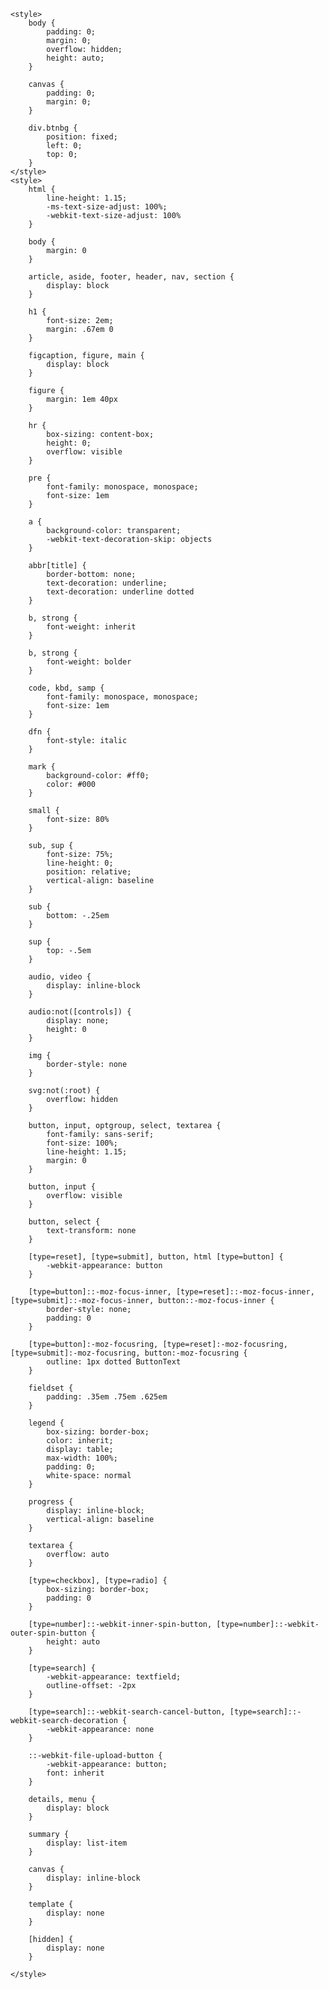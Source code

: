 <!DOCTYPE html>
<!-- saved from url=(0065)https://52o.ink/%E5%BE%80%E4%BA%8B%E7%95%99%E5%BF%B5/t/index.html -->
<html><head><meta http-equiv="Content-Type" content="text/html; charset=UTF-8">
    

    <style>
        body {
            padding: 0;
            margin: 0;
            overflow: hidden;
            height: auto;
        }

        canvas {
            padding: 0;
            margin: 0;
        }

        div.btnbg {
            position: fixed;
            left: 0;
            top: 0;
        }
    </style>
    <style>
        html {
            line-height: 1.15;
            -ms-text-size-adjust: 100%;
            -webkit-text-size-adjust: 100%
        }

        body {
            margin: 0
        }

        article, aside, footer, header, nav, section {
            display: block
        }

        h1 {
            font-size: 2em;
            margin: .67em 0
        }

        figcaption, figure, main {
            display: block
        }

        figure {
            margin: 1em 40px
        }

        hr {
            box-sizing: content-box;
            height: 0;
            overflow: visible
        }

        pre {
            font-family: monospace, monospace;
            font-size: 1em
        }

        a {
            background-color: transparent;
            -webkit-text-decoration-skip: objects
        }

        abbr[title] {
            border-bottom: none;
            text-decoration: underline;
            text-decoration: underline dotted
        }

        b, strong {
            font-weight: inherit
        }

        b, strong {
            font-weight: bolder
        }

        code, kbd, samp {
            font-family: monospace, monospace;
            font-size: 1em
        }

        dfn {
            font-style: italic
        }

        mark {
            background-color: #ff0;
            color: #000
        }

        small {
            font-size: 80%
        }

        sub, sup {
            font-size: 75%;
            line-height: 0;
            position: relative;
            vertical-align: baseline
        }

        sub {
            bottom: -.25em
        }

        sup {
            top: -.5em
        }

        audio, video {
            display: inline-block
        }

        audio:not([controls]) {
            display: none;
            height: 0
        }

        img {
            border-style: none
        }

        svg:not(:root) {
            overflow: hidden
        }

        button, input, optgroup, select, textarea {
            font-family: sans-serif;
            font-size: 100%;
            line-height: 1.15;
            margin: 0
        }

        button, input {
            overflow: visible
        }

        button, select {
            text-transform: none
        }

        [type=reset], [type=submit], button, html [type=button] {
            -webkit-appearance: button
        }

        [type=button]::-moz-focus-inner, [type=reset]::-moz-focus-inner, [type=submit]::-moz-focus-inner, button::-moz-focus-inner {
            border-style: none;
            padding: 0
        }

        [type=button]:-moz-focusring, [type=reset]:-moz-focusring, [type=submit]:-moz-focusring, button:-moz-focusring {
            outline: 1px dotted ButtonText
        }

        fieldset {
            padding: .35em .75em .625em
        }

        legend {
            box-sizing: border-box;
            color: inherit;
            display: table;
            max-width: 100%;
            padding: 0;
            white-space: normal
        }

        progress {
            display: inline-block;
            vertical-align: baseline
        }

        textarea {
            overflow: auto
        }

        [type=checkbox], [type=radio] {
            box-sizing: border-box;
            padding: 0
        }

        [type=number]::-webkit-inner-spin-button, [type=number]::-webkit-outer-spin-button {
            height: auto
        }

        [type=search] {
            -webkit-appearance: textfield;
            outline-offset: -2px
        }

        [type=search]::-webkit-search-cancel-button, [type=search]::-webkit-search-decoration {
            -webkit-appearance: none
        }

        ::-webkit-file-upload-button {
            -webkit-appearance: button;
            font: inherit
        }

        details, menu {
            display: block
        }

        summary {
            display: list-item
        }

        canvas {
            display: inline-block
        }

        template {
            display: none
        }

        [hidden] {
            display: none
        }

    </style>
</head>


<body marginwidth="0" marginheight="0">
<canvas id="sakura" width="1680" height="1074"></canvas>
<div class="btnbg">
</div>

<script id="sakura_point_vsh" type="x-shader/x_vertex">
uniform mat4 uProjection;
uniform mat4 uModelview;
uniform vec3 uResolution;
uniform vec3 uOffset;
uniform vec3 uDOF;  //x:focus distance, y:focus radius, z:max radius
uniform vec3 uFade; //x:start distance, y:half distance, z:near fade start

attribute vec3 aPosition;
attribute vec3 aEuler;
attribute vec2 aMisc; //x:size, y:fade

varying vec3 pposition;
varying float psize;
varying float palpha;
varying float pdist;

//varying mat3 rotMat;
varying vec3 normX;
varying vec3 normY;
varying vec3 normZ;
varying vec3 normal;

varying float diffuse;
varying float specular;
varying float rstop;
varying float distancefade;

void main(void) {
    // Projection is based on vertical angle
    vec4 pos = uModelview * vec4(aPosition + uOffset, 1.0);
    gl_Position = uProjection * pos;
    gl_PointSize = aMisc.x * uProjection[1][1] / -pos.z * uResolution.y * 0.5;

    pposition = pos.xyz;
    psize = aMisc.x;
    pdist = length(pos.xyz);
    palpha = smoothstep(0.0, 1.0, (pdist - 0.1) / uFade.z);

    vec3 elrsn = sin(aEuler);
    vec3 elrcs = cos(aEuler);
    mat3 rotx = mat3(
        1.0, 0.0, 0.0,
        0.0, elrcs.x, elrsn.x,
        0.0, -elrsn.x, elrcs.x
    );
    mat3 roty = mat3(
        elrcs.y, 0.0, -elrsn.y,
        0.0, 1.0, 0.0,
        elrsn.y, 0.0, elrcs.y
    );
    mat3 rotz = mat3(
        elrcs.z, elrsn.z, 0.0,
        -elrsn.z, elrcs.z, 0.0,
        0.0, 0.0, 1.0
    );
    mat3 rotmat = rotx * roty * rotz;
    normal = rotmat[2];

    mat3 trrotm = mat3(
        rotmat[0][0], rotmat[1][0], rotmat[2][0],
        rotmat[0][1], rotmat[1][1], rotmat[2][1],
        rotmat[0][2], rotmat[1][2], rotmat[2][2]
    );
    normX = trrotm[0];
    normY = trrotm[1];
    normZ = trrotm[2];

    const vec3 lit = vec3(0.6917144638660746, 0.6917144638660746, -0.20751433915982237);

    float tmpdfs = dot(lit, normal);
    if(tmpdfs < 0.0) {
        normal = -normal;
        tmpdfs = dot(lit, normal);
    }
    diffuse = 0.4 + tmpdfs;

    vec3 eyev = normalize(-pos.xyz);
    if(dot(eyev, normal) > 0.0) {
        vec3 hv = normalize(eyev + lit);
        specular = pow(max(dot(hv, normal), 0.0), 20.0);
    }
    else {
        specular = 0.0;
    }

    rstop = clamp((abs(pdist - uDOF.x) - uDOF.y) / uDOF.z, 0.0, 1.0);
    rstop = pow(rstop, 0.5);
    //-0.69315 = ln(0.5)
    distancefade = min(1.0, exp((uFade.x - pdist) * 0.69315 / uFade.y));
}


</script>
<script id="sakura_point_fsh" type="x-shader/x_fragment">
#ifdef GL_ES
//precision mediump float;
precision highp float;
#endif

uniform vec3 uDOF;  //x:focus distance, y:focus radius, z:max radius
uniform vec3 uFade; //x:start distance, y:half distance, z:near fade start

const vec3 fadeCol = vec3(0.08, 0.03, 0.06);

varying vec3 pposition;
varying float psize;
varying float palpha;
varying float pdist;

//varying mat3 rotMat;
varying vec3 normX;
varying vec3 normY;
varying vec3 normZ;
varying vec3 normal;

varying float diffuse;
varying float specular;
varying float rstop;
varying float distancefade;

float ellipse(vec2 p, vec2 o, vec2 r) {
    vec2 lp = (p - o) / r;
    return length(lp) - 1.0;
}

void main(void) {
    vec3 p = vec3(gl_PointCoord - vec2(0.5, 0.5), 0.0) * 2.0;
    vec3 d = vec3(0.0, 0.0, -1.0);
    float nd = normZ.z; //dot(-normZ, d);
    if(abs(nd) < 0.0001) discard;

    float np = dot(normZ, p);
    vec3 tp = p + d * np / nd;
    vec2 coord = vec2(dot(normX, tp), dot(normY, tp));

    //angle = 15 degree
    const float flwrsn = 0.258819045102521;
    const float flwrcs = 0.965925826289068;
    mat2 flwrm = mat2(flwrcs, -flwrsn, flwrsn, flwrcs);
    vec2 flwrp = vec2(abs(coord.x), coord.y) * flwrm;

    float r;
    if(flwrp.x < 0.0) {
        r = ellipse(flwrp, vec2(0.065, 0.024) * 0.5, vec2(0.36, 0.96) * 0.5);
    }
    else {
        r = ellipse(flwrp, vec2(0.065, 0.024) * 0.5, vec2(0.58, 0.96) * 0.5);
    }

    if(r > rstop) discard;

    vec3 col = mix(vec3(1.0, 0.8, 0.75), vec3(1.0, 0.9, 0.87), r);
    float grady = mix(0.0, 1.0, pow(coord.y * 0.5 + 0.5, 0.35));
    col *= vec3(1.0, grady, grady);
    col *= mix(0.8, 1.0, pow(abs(coord.x), 0.3));
    col = col * diffuse + specular;

    col = mix(fadeCol, col, distancefade);

    float alpha = (rstop > 0.001)? (0.5 - r / (rstop * 2.0)) : 1.0;
    alpha = smoothstep(0.0, 1.0, alpha) * palpha;

    gl_FragColor = vec4(col * 0.5, alpha);
}


</script>
<script id="fx_common_vsh" type="x-shader/x_vertex">
uniform vec3 uResolution;
attribute vec2 aPosition;

varying vec2 texCoord;
varying vec2 screenCoord;

void main(void) {
    gl_Position = vec4(aPosition, 0.0, 1.0);
    texCoord = aPosition.xy * 0.5 + vec2(0.5, 0.5);
    screenCoord = aPosition.xy * vec2(uResolution.z, 1.0);
}


</script>
<script id="bg_fsh" type="x-shader/x_fragment">
#ifdef GL_ES
//precision mediump float;
precision highp float;
#endif

uniform vec2 uTimes;

varying vec2 texCoord;
varying vec2 screenCoord;

void main(void) {
    vec3 col;
    float c;
    vec2 tmpv = texCoord * vec2(0.8, 1.0) - vec2(0.95, 1.0);
    c = exp(-pow(length(tmpv) * 1.8, 2.0));
    col = mix(vec3(0.02, 0.0, 0.03), vec3(0.96, 0.98, 1.0) * 1.5, c);
    gl_FragColor = vec4(col * 0.5, 1.0);
}


</script>
<script id="fx_brightbuf_fsh" type="x-shader/x_fragment">
#ifdef GL_ES
//precision mediump float;
precision highp float;
#endif
uniform sampler2D uSrc;
uniform vec2 uDelta;

varying vec2 texCoord;
varying vec2 screenCoord;

void main(void) {
    vec4 col = texture2D(uSrc, texCoord);
    gl_FragColor = vec4(col.rgb * 2.0 - vec3(0.5), 1.0);
}


</script>
<script id="fx_dirblur_r4_fsh" type="x-shader/x_fragment">
#ifdef GL_ES
//precision mediump float;
precision highp float;
#endif
uniform sampler2D uSrc;
uniform vec2 uDelta;
uniform vec4 uBlurDir; //dir(x, y), stride(z, w)

varying vec2 texCoord;
varying vec2 screenCoord;

void main(void) {
    vec4 col = texture2D(uSrc, texCoord);
    col = col + texture2D(uSrc, texCoord + uBlurDir.xy * uDelta);
    col = col + texture2D(uSrc, texCoord - uBlurDir.xy * uDelta);
    col = col + texture2D(uSrc, texCoord + (uBlurDir.xy + uBlurDir.zw) * uDelta);
    col = col + texture2D(uSrc, texCoord - (uBlurDir.xy + uBlurDir.zw) * uDelta);
    gl_FragColor = col / 5.0;
}


</script>
<script id="fx_common_fsh" type="x-shader/x_fragment">
#ifdef GL_ES
//precision mediump float;
precision highp float;
#endif
uniform sampler2D uSrc;
uniform vec2 uDelta;

varying vec2 texCoord;
varying vec2 screenCoord;

void main(void) {
    gl_FragColor = texture2D(uSrc, texCoord);
}


</script>
<script id="pp_final_vsh" type="x-shader/x_vertex">
uniform vec3 uResolution;
attribute vec2 aPosition;
varying vec2 texCoord;
varying vec2 screenCoord;
void main(void) {
    gl_Position = vec4(aPosition, 0.0, 1.0);
    texCoord = aPosition.xy * 0.5 + vec2(0.5, 0.5);
    screenCoord = aPosition.xy * vec2(uResolution.z, 1.0);
}


</script>
<script id="pp_final_fsh" type="x-shader/x_fragment">
#ifdef GL_ES
//precision mediump float;
precision highp float;
#endif
uniform sampler2D uSrc;
uniform sampler2D uBloom;
uniform vec2 uDelta;
varying vec2 texCoord;
varying vec2 screenCoord;
void main(void) {
    vec4 srccol = texture2D(uSrc, texCoord) * 2.0;
    vec4 bloomcol = texture2D(uBloom, texCoord);
    vec4 col;
    col = srccol + bloomcol * (vec4(1.0) + srccol);
    col *= smoothstep(1.0, 0.0, pow(length((texCoord - vec2(0.5)) * 2.0), 1.2) * 0.5);
    col = pow(col, vec4(0.45454545454545)); //(1.0 / 2.2)

    gl_FragColor = vec4(col.rgb, 1.0);
    gl_FragColor.a = 1.0;
}


</script>


<script>
    var Vector3 = {};
    var Matrix44 = {};
    Vector3.create = function (x, y, z) {
        return {'x': x, 'y': y, 'z': z};
    };
    Vector3.dot = function (v0, v1) {
        return v0.x * v1.x + v0.y * v1.y + v0.z * v1.z;
    };
    Vector3.cross = function (v, v0, v1) {
        v.x = v0.y * v1.z - v0.z * v1.y;
        v.y = v0.z * v1.x - v0.x * v1.z;
        v.z = v0.x * v1.y - v0.y * v1.x;
    };
    Vector3.normalize = function (v) {
        var l = v.x * v.x + v.y * v.y + v.z * v.z;
        if (l > 0.00001) {
            l = 1.0 / Math.sqrt(l);
            v.x *= l;
            v.y *= l;
            v.z *= l;
        }
    };
    Vector3.arrayForm = function (v) {
        if (v.array) {
            v.array[0] = v.x;
            v.array[1] = v.y;
            v.array[2] = v.z;
        }
        else {
            v.array = new Float32Array([v.x, v.y, v.z]);
        }
        return v.array;
    };
    Matrix44.createIdentity = function () {
        return new Float32Array([1.0, 0.0, 0.0, 0.0, 0.0, 1.0, 0.0, 0.0, 0.0, 0.0, 1.0, 0.0, 0.0, 0.0, 0.0, 1.0]);
    };
    Matrix44.loadProjection = function (m, aspect, vdeg, near, far) {
        var h = near * Math.tan(vdeg * Math.PI / 180.0 * 0.5) * 2.0;
        var w = h * aspect;

        m[0] = 2.0 * near / w;
        m[1] = 0.0;
        m[2] = 0.0;
        m[3] = 0.0;

        m[4] = 0.0;
        m[5] = 2.0 * near / h;
        m[6] = 0.0;
        m[7] = 0.0;

        m[8] = 0.0;
        m[9] = 0.0;
        m[10] = -(far + near) / (far - near);
        m[11] = -1.0;

        m[12] = 0.0;
        m[13] = 0.0;
        m[14] = -2.0 * far * near / (far - near);
        m[15] = 0.0;
    };
    Matrix44.loadLookAt = function (m, vpos, vlook, vup) {
        var frontv = Vector3.create(vpos.x - vlook.x, vpos.y - vlook.y, vpos.z - vlook.z);
        Vector3.normalize(frontv);
        var sidev = Vector3.create(1.0, 0.0, 0.0);
        Vector3.cross(sidev, vup, frontv);
        Vector3.normalize(sidev);
        var topv = Vector3.create(1.0, 0.0, 0.0);
        Vector3.cross(topv, frontv, sidev);
        Vector3.normalize(topv);

        m[0] = sidev.x;
        m[1] = topv.x;
        m[2] = frontv.x;
        m[3] = 0.0;

        m[4] = sidev.y;
        m[5] = topv.y;
        m[6] = frontv.y;
        m[7] = 0.0;

        m[8] = sidev.z;
        m[9] = topv.z;
        m[10] = frontv.z;
        m[11] = 0.0;

        m[12] = -(vpos.x * m[0] + vpos.y * m[4] + vpos.z * m[8]);
        m[13] = -(vpos.x * m[1] + vpos.y * m[5] + vpos.z * m[9]);
        m[14] = -(vpos.x * m[2] + vpos.y * m[6] + vpos.z * m[10]);
        m[15] = 1.0;
    };

    var timeInfo = {
        'start': 0, 'prev': 0,
        'delta': 0, 'elapsed': 0
    };

    var gl;
    var renderSpec = {
        'width': 0,
        'height': 0,
        'aspect': 1,
        'array': new Float32Array(3),
        'halfWidth': 0,
        'halfHeight': 0,
        'halfArray': new Float32Array(3)
    };
    renderSpec.setSize = function (w, h) {
        renderSpec.width = w;
        renderSpec.height = h;
        renderSpec.aspect = renderSpec.width / renderSpec.height;
        renderSpec.array[0] = renderSpec.width;
        renderSpec.array[1] = renderSpec.height;
        renderSpec.array[2] = renderSpec.aspect;

        renderSpec.halfWidth = Math.floor(w / 2);
        renderSpec.halfHeight = Math.floor(h / 2);
        renderSpec.halfArray[0] = renderSpec.halfWidth;
        renderSpec.halfArray[1] = renderSpec.halfHeight;
        renderSpec.halfArray[2] = renderSpec.halfWidth / renderSpec.halfHeight;
    };

    function deleteRenderTarget(rt) {
        gl.deleteFramebuffer(rt.frameBuffer);
        gl.deleteRenderbuffer(rt.renderBuffer);
        gl.deleteTexture(rt.texture);
    }

    function createRenderTarget(w, h) {
        var ret = {
            'width': w,
            'height': h,
            'sizeArray': new Float32Array([w, h, w / h]),
            'dtxArray': new Float32Array([1.0 / w, 1.0 / h])
        };
        ret.frameBuffer = gl.createFramebuffer();
        ret.renderBuffer = gl.createRenderbuffer();
        ret.texture = gl.createTexture();

        gl.bindTexture(gl.TEXTURE_2D, ret.texture);
        gl.texImage2D(gl.TEXTURE_2D, 0, gl.RGBA, w, h, 0, gl.RGBA, gl.UNSIGNED_BYTE, null);
        gl.texParameteri(gl.TEXTURE_2D, gl.TEXTURE_WRAP_S, gl.CLAMP_TO_EDGE);
        gl.texParameteri(gl.TEXTURE_2D, gl.TEXTURE_WRAP_T, gl.CLAMP_TO_EDGE);
        gl.texParameteri(gl.TEXTURE_2D, gl.TEXTURE_MAG_FILTER, gl.LINEAR);
        gl.texParameteri(gl.TEXTURE_2D, gl.TEXTURE_MIN_FILTER, gl.LINEAR);

        gl.bindFramebuffer(gl.FRAMEBUFFER, ret.frameBuffer);
        gl.framebufferTexture2D(gl.FRAMEBUFFER, gl.COLOR_ATTACHMENT0, gl.TEXTURE_2D, ret.texture, 0);

        gl.bindRenderbuffer(gl.RENDERBUFFER, ret.renderBuffer);
        gl.renderbufferStorage(gl.RENDERBUFFER, gl.DEPTH_COMPONENT16, w, h);
        gl.framebufferRenderbuffer(gl.FRAMEBUFFER, gl.DEPTH_ATTACHMENT, gl.RENDERBUFFER, ret.renderBuffer);

        gl.bindTexture(gl.TEXTURE_2D, null);
        gl.bindRenderbuffer(gl.RENDERBUFFER, null);
        gl.bindFramebuffer(gl.FRAMEBUFFER, null);

        return ret;
    }

    function compileShader(shtype, shsrc) {
        var retsh = gl.createShader(shtype);

        gl.shaderSource(retsh, shsrc);
        gl.compileShader(retsh);

        if (!gl.getShaderParameter(retsh, gl.COMPILE_STATUS)) {
            var errlog = gl.getShaderInfoLog(retsh);
            gl.deleteShader(retsh);
            console.error(errlog);
            return null;
        }
        return retsh;
    }

    function createShader(vtxsrc, frgsrc, uniformlist, attrlist) {
        var vsh = compileShader(gl.VERTEX_SHADER, vtxsrc);
        var fsh = compileShader(gl.FRAGMENT_SHADER, frgsrc);

        if (vsh == null || fsh == null) {
            return null;
        }

        var prog = gl.createProgram();
        gl.attachShader(prog, vsh);
        gl.attachShader(prog, fsh);

        gl.deleteShader(vsh);
        gl.deleteShader(fsh);

        gl.linkProgram(prog);
        if (!gl.getProgramParameter(prog, gl.LINK_STATUS)) {
            var errlog = gl.getProgramInfoLog(prog);
            console.error(errlog);
            return null;
        }

        if (uniformlist) {
            prog.uniforms = {};
            for (var i = 0; i < uniformlist.length; i++) {
                prog.uniforms[uniformlist[i]] = gl.getUniformLocation(prog, uniformlist[i]);
            }
        }

        if (attrlist) {
            prog.attributes = {};
            for (var i = 0; i < attrlist.length; i++) {
                var attr = attrlist[i];
                prog.attributes[attr] = gl.getAttribLocation(prog, attr);
            }
        }

        return prog;
    }

    function useShader(prog) {
        gl.useProgram(prog);
        for (var attr in prog.attributes) {
            gl.enableVertexAttribArray(prog.attributes[attr]);
            ;
        }
    }

    function unuseShader(prog) {
        for (var attr in prog.attributes) {
            gl.disableVertexAttribArray(prog.attributes[attr]);
            ;
        }
        gl.useProgram(null);
    }

    var projection = {
        'angle': 60,
        'nearfar': new Float32Array([0.1, 100.0]),
        'matrix': Matrix44.createIdentity()
    };
    var camera = {
        'position': Vector3.create(0, 0, 100),
        'lookat': Vector3.create(0, 0, 0),
        'up': Vector3.create(0, 1, 0),
        'dof': Vector3.create(10.0, 4.0, 8.0),
        'matrix': Matrix44.createIdentity()
    };

    var pointFlower = {};
    var meshFlower = {};
    var sceneStandBy = false;

    var BlossomParticle = function () {
        this.velocity = new Array(3);
        this.rotation = new Array(3);
        this.position = new Array(3);
        this.euler = new Array(3);
        this.size = 1.0;
        this.alpha = 1.0;
        this.zkey = 0.0;
    };

    BlossomParticle.prototype.setVelocity = function (vx, vy, vz) {
        this.velocity[0] = vx;
        this.velocity[1] = vy;
        this.velocity[2] = vz;
    };

    BlossomParticle.prototype.setRotation = function (rx, ry, rz) {
        this.rotation[0] = rx;
        this.rotation[1] = ry;
        this.rotation[2] = rz;
    };

    BlossomParticle.prototype.setPosition = function (nx, ny, nz) {
        this.position[0] = nx;
        this.position[1] = ny;
        this.position[2] = nz;
    };

    BlossomParticle.prototype.setEulerAngles = function (rx, ry, rz) {
        this.euler[0] = rx;
        this.euler[1] = ry;
        this.euler[2] = rz;
    };

    BlossomParticle.prototype.setSize = function (s) {
        this.size = s;
    };

    BlossomParticle.prototype.update = function (dt, et) {
        this.position[0] += this.velocity[0] * dt;
        this.position[1] += this.velocity[1] * dt;
        this.position[2] += this.velocity[2] * dt;

        this.euler[0] += this.rotation[0] * dt;
        this.euler[1] += this.rotation[1] * dt;
        this.euler[2] += this.rotation[2] * dt;
    };

    function createPointFlowers() {
        var prm = gl.getParameter(gl.ALIASED_POINT_SIZE_RANGE);
        renderSpec.pointSize = {'min': prm[0], 'max': prm[1]};

        var vtxsrc = document.getElementById("sakura_point_vsh").textContent;
        var frgsrc = document.getElementById("sakura_point_fsh").textContent;

        pointFlower.program = createShader(
            vtxsrc, frgsrc,
            ['uProjection', 'uModelview', 'uResolution', 'uOffset', 'uDOF', 'uFade'],
            ['aPosition', 'aEuler', 'aMisc']
        );

        useShader(pointFlower.program);
        pointFlower.offset = new Float32Array([0.0, 0.0, 0.0]);
        pointFlower.fader = Vector3.create(0.0, 10.0, 0.0);

        pointFlower.numFlowers = 1600;
        pointFlower.particles = new Array(pointFlower.numFlowers);
        pointFlower.dataArray = new Float32Array(pointFlower.numFlowers * (3 + 3 + 2));
        pointFlower.positionArrayOffset = 0;
        pointFlower.eulerArrayOffset = pointFlower.numFlowers * 3;
        pointFlower.miscArrayOffset = pointFlower.numFlowers * 6;

        pointFlower.buffer = gl.createBuffer();
        gl.bindBuffer(gl.ARRAY_BUFFER, pointFlower.buffer);
        gl.bufferData(gl.ARRAY_BUFFER, pointFlower.dataArray, gl.DYNAMIC_DRAW);
        gl.bindBuffer(gl.ARRAY_BUFFER, null);

        unuseShader(pointFlower.program);

        for (var i = 0; i < pointFlower.numFlowers; i++) {
            pointFlower.particles[i] = new BlossomParticle();
        }
    }

    function initPointFlowers() {
        pointFlower.area = Vector3.create(20.0, 20.0, 20.0);
        pointFlower.area.x = pointFlower.area.y * renderSpec.aspect;

        pointFlower.fader.x = 10.0;
        pointFlower.fader.y = pointFlower.area.z;
        pointFlower.fader.z = 0.1;

        var PI2 = Math.PI * 2.0;
        var tmpv3 = Vector3.create(0, 0, 0);
        var tmpv = 0;
        var symmetryrand = function () {
            return (Math.random() * 2.0 - 1.0);
        };
        for (var i = 0; i < pointFlower.numFlowers; i++) {
            var tmpprtcl = pointFlower.particles[i];

            tmpv3.x = symmetryrand() * 0.3 + 0.8;
            tmpv3.y = symmetryrand() * 0.2 - 1.0;
            tmpv3.z = symmetryrand() * 0.3 + 0.5;
            Vector3.normalize(tmpv3);
            tmpv = 2.0 + Math.random() * 1.0;
            tmpprtcl.setVelocity(tmpv3.x * tmpv, tmpv3.y * tmpv, tmpv3.z * tmpv);

            tmpprtcl.setRotation(
                symmetryrand() * PI2 * 0.5,
                symmetryrand() * PI2 * 0.5,
                symmetryrand() * PI2 * 0.5
            );

            tmpprtcl.setPosition(
                symmetryrand() * pointFlower.area.x,
                symmetryrand() * pointFlower.area.y,
                symmetryrand() * pointFlower.area.z
            );

            tmpprtcl.setEulerAngles(
                Math.random() * Math.PI * 2.0,
                Math.random() * Math.PI * 2.0,
                Math.random() * Math.PI * 2.0
            );

            tmpprtcl.setSize(0.9 + Math.random() * 0.1);
        }
    }

    function renderPointFlowers() {
        var PI2 = Math.PI * 2.0;
        var limit = [pointFlower.area.x, pointFlower.area.y, pointFlower.area.z];
        var repeatPos = function (prt, cmp, limit) {
            if (Math.abs(prt.position[cmp]) - prt.size * 0.5 > limit) {
                if (prt.position[cmp] > 0) {
                    prt.position[cmp] -= limit * 2.0;
                }
                else {
                    prt.position[cmp] += limit * 2.0;
                }
            }
        };
        var repeatEuler = function (prt, cmp) {
            prt.euler[cmp] = prt.euler[cmp] % PI2;
            if (prt.euler[cmp] < 0.0) {
                prt.euler[cmp] += PI2;
            }
        };

        for (var i = 0; i < pointFlower.numFlowers; i++) {
            var prtcl = pointFlower.particles[i];
            prtcl.update(timeInfo.delta, timeInfo.elapsed);
            repeatPos(prtcl, 0, pointFlower.area.x);
            repeatPos(prtcl, 1, pointFlower.area.y);
            repeatPos(prtcl, 2, pointFlower.area.z);
            repeatEuler(prtcl, 0);
            repeatEuler(prtcl, 1);
            repeatEuler(prtcl, 2);

            prtcl.alpha = 1.0;

            prtcl.zkey = (camera.matrix[2] * prtcl.position[0]
                + camera.matrix[6] * prtcl.position[1]
                + camera.matrix[10] * prtcl.position[2]
                + camera.matrix[14]);
        }

        pointFlower.particles.sort(function (p0, p1) {
            return p0.zkey - p1.zkey;
        });

        var ipos = pointFlower.positionArrayOffset;
        var ieuler = pointFlower.eulerArrayOffset;
        var imisc = pointFlower.miscArrayOffset;
        for (var i = 0; i < pointFlower.numFlowers; i++) {
            var prtcl = pointFlower.particles[i];
            pointFlower.dataArray[ipos] = prtcl.position[0];
            pointFlower.dataArray[ipos + 1] = prtcl.position[1];
            pointFlower.dataArray[ipos + 2] = prtcl.position[2];
            ipos += 3;
            pointFlower.dataArray[ieuler] = prtcl.euler[0];
            pointFlower.dataArray[ieuler + 1] = prtcl.euler[1];
            pointFlower.dataArray[ieuler + 2] = prtcl.euler[2];
            ieuler += 3;
            pointFlower.dataArray[imisc] = prtcl.size;
            pointFlower.dataArray[imisc + 1] = prtcl.alpha;
            imisc += 2;
        }

        gl.enable(gl.BLEND);
        gl.blendFunc(gl.SRC_ALPHA, gl.ONE_MINUS_SRC_ALPHA);

        var prog = pointFlower.program;
        useShader(prog);

        gl.uniformMatrix4fv(prog.uniforms.uProjection, false, projection.matrix);
        gl.uniformMatrix4fv(prog.uniforms.uModelview, false, camera.matrix);
        gl.uniform3fv(prog.uniforms.uResolution, renderSpec.array);
        gl.uniform3fv(prog.uniforms.uDOF, Vector3.arrayForm(camera.dof));
        gl.uniform3fv(prog.uniforms.uFade, Vector3.arrayForm(pointFlower.fader));

        gl.bindBuffer(gl.ARRAY_BUFFER, pointFlower.buffer);
        gl.bufferData(gl.ARRAY_BUFFER, pointFlower.dataArray, gl.DYNAMIC_DRAW);

        gl.vertexAttribPointer(prog.attributes.aPosition, 3, gl.FLOAT, false, 0, pointFlower.positionArrayOffset * Float32Array.BYTES_PER_ELEMENT);
        gl.vertexAttribPointer(prog.attributes.aEuler, 3, gl.FLOAT, false, 0, pointFlower.eulerArrayOffset * Float32Array.BYTES_PER_ELEMENT);
        gl.vertexAttribPointer(prog.attributes.aMisc, 2, gl.FLOAT, false, 0, pointFlower.miscArrayOffset * Float32Array.BYTES_PER_ELEMENT);

        for (var i = 1; i < 2; i++) {
            var zpos = i * -2.0;
            pointFlower.offset[0] = pointFlower.area.x * -1.0;
            pointFlower.offset[1] = pointFlower.area.y * -1.0;
            pointFlower.offset[2] = pointFlower.area.z * zpos;
            gl.uniform3fv(prog.uniforms.uOffset, pointFlower.offset);
            gl.drawArrays(gl.POINT, 0, pointFlower.numFlowers);

            pointFlower.offset[0] = pointFlower.area.x * -1.0;
            pointFlower.offset[1] = pointFlower.area.y * 1.0;
            pointFlower.offset[2] = pointFlower.area.z * zpos;
            gl.uniform3fv(prog.uniforms.uOffset, pointFlower.offset);
            gl.drawArrays(gl.POINT, 0, pointFlower.numFlowers);

            pointFlower.offset[0] = pointFlower.area.x * 1.0;
            pointFlower.offset[1] = pointFlower.area.y * -1.0;
            pointFlower.offset[2] = pointFlower.area.z * zpos;
            gl.uniform3fv(prog.uniforms.uOffset, pointFlower.offset);
            gl.drawArrays(gl.POINT, 0, pointFlower.numFlowers);

            pointFlower.offset[0] = pointFlower.area.x * 1.0;
            pointFlower.offset[1] = pointFlower.area.y * 1.0;
            pointFlower.offset[2] = pointFlower.area.z * zpos;
            gl.uniform3fv(prog.uniforms.uOffset, pointFlower.offset);
            gl.drawArrays(gl.POINT, 0, pointFlower.numFlowers);
        }

        pointFlower.offset[0] = 0.0;
        pointFlower.offset[1] = 0.0;
        pointFlower.offset[2] = 0.0;
        gl.uniform3fv(prog.uniforms.uOffset, pointFlower.offset);
        gl.drawArrays(gl.POINT, 0, pointFlower.numFlowers);

        gl.bindBuffer(gl.ARRAY_BUFFER, null);
        unuseShader(prog);

        gl.enable(gl.DEPTH_TEST);
        gl.disable(gl.BLEND);
    }

    function createEffectProgram(vtxsrc, frgsrc, exunifs, exattrs) {
        var ret = {};
        var unifs = ['uResolution', 'uSrc', 'uDelta'];
        if (exunifs) {
            unifs = unifs.concat(exunifs);
        }
        var attrs = ['aPosition'];
        if (exattrs) {
            attrs = attrs.concat(exattrs);
        }

        ret.program = createShader(vtxsrc, frgsrc, unifs, attrs);
        useShader(ret.program);

        ret.dataArray = new Float32Array([
            -1.0, -1.0,
            1.0, -1.0,
            -1.0, 1.0,
            1.0, 1.0
        ]);
        ret.buffer = gl.createBuffer();
        gl.bindBuffer(gl.ARRAY_BUFFER, ret.buffer);
        gl.bufferData(gl.ARRAY_BUFFER, ret.dataArray, gl.STATIC_DRAW);

        gl.bindBuffer(gl.ARRAY_BUFFER, null);
        unuseShader(ret.program);

        return ret;
    }

    function useEffect(fxobj, srctex) {
        var prog = fxobj.program;
        useShader(prog);
        gl.uniform3fv(prog.uniforms.uResolution, renderSpec.array);

        if (srctex != null) {
            gl.uniform2fv(prog.uniforms.uDelta, srctex.dtxArray);
            gl.uniform1i(prog.uniforms.uSrc, 0);

            gl.activeTexture(gl.TEXTURE0);
            gl.bindTexture(gl.TEXTURE_2D, srctex.texture);
        }
    }

    function drawEffect(fxobj) {
        gl.bindBuffer(gl.ARRAY_BUFFER, fxobj.buffer);
        gl.vertexAttribPointer(fxobj.program.attributes.aPosition, 2, gl.FLOAT, false, 0, 0);
        gl.drawArrays(gl.TRIANGLE_STRIP, 0, 4);
    }

    function unuseEffect(fxobj) {
        unuseShader(fxobj.program);
    }

    var effectLib = {};

    function createEffectLib() {

        var vtxsrc, frgsrc;
        var cmnvtxsrc = document.getElementById("fx_common_vsh").textContent;

        frgsrc = document.getElementById("bg_fsh").textContent;
        effectLib.sceneBg = createEffectProgram(cmnvtxsrc, frgsrc, ['uTimes'], null);

        frgsrc = document.getElementById("fx_brightbuf_fsh").textContent;
        effectLib.mkBrightBuf = createEffectProgram(cmnvtxsrc, frgsrc, null, null);

        frgsrc = document.getElementById("fx_dirblur_r4_fsh").textContent;
        effectLib.dirBlur = createEffectProgram(cmnvtxsrc, frgsrc, ['uBlurDir'], null);

        vtxsrc = document.getElementById("pp_final_vsh").textContent;
        frgsrc = document.getElementById("pp_final_fsh").textContent;
        effectLib.finalComp = createEffectProgram(vtxsrc, frgsrc, ['uBloom'], null);
    }

    function createBackground() {
    }

    function initBackground() {
    }

    function renderBackground() {
        gl.disable(gl.DEPTH_TEST);

        useEffect(effectLib.sceneBg, null);
        gl.uniform2f(effectLib.sceneBg.program.uniforms.uTimes, timeInfo.elapsed, timeInfo.delta);
        drawEffect(effectLib.sceneBg);
        unuseEffect(effectLib.sceneBg);

        gl.enable(gl.DEPTH_TEST);
    }

    var postProcess = {};

    function createPostProcess() {
    }

    function initPostProcess() {
    }

    function renderPostProcess() {
        gl.enable(gl.TEXTURE_2D);
        gl.disable(gl.DEPTH_TEST);
        var bindRT = function (rt, isclear) {
            gl.bindFramebuffer(gl.FRAMEBUFFER, rt.frameBuffer);
            gl.viewport(0, 0, rt.width, rt.height);
            if (isclear) {
                gl.clearColor(0, 0, 0, 0);
                gl.clear(gl.COLOR_BUFFER_BIT | gl.DEPTH_BUFFER_BIT);
            }
        };

        bindRT(renderSpec.wHalfRT0, true);
        useEffect(effectLib.mkBrightBuf, renderSpec.mainRT);
        drawEffect(effectLib.mkBrightBuf);
        unuseEffect(effectLib.mkBrightBuf);

        for (var i = 0; i < 2; i++) {
            var p = 1.5 + 1 * i;
            var s = 2.0 + 1 * i;
            bindRT(renderSpec.wHalfRT1, true);
            useEffect(effectLib.dirBlur, renderSpec.wHalfRT0);
            gl.uniform4f(effectLib.dirBlur.program.uniforms.uBlurDir, p, 0.0, s, 0.0);
            drawEffect(effectLib.dirBlur);
            unuseEffect(effectLib.dirBlur);

            bindRT(renderSpec.wHalfRT0, true);
            useEffect(effectLib.dirBlur, renderSpec.wHalfRT1);
            gl.uniform4f(effectLib.dirBlur.program.uniforms.uBlurDir, 0.0, p, 0.0, s);
            drawEffect(effectLib.dirBlur);
            unuseEffect(effectLib.dirBlur);
        }

        gl.bindFramebuffer(gl.FRAMEBUFFER, null);
        gl.viewport(0, 0, renderSpec.width, renderSpec.height);
        gl.clear(gl.COLOR_BUFFER_BIT | gl.DEPTH_BUFFER_BIT);

        useEffect(effectLib.finalComp, renderSpec.mainRT);
        gl.uniform1i(effectLib.finalComp.program.uniforms.uBloom, 1);
        gl.activeTexture(gl.TEXTURE1);
        gl.bindTexture(gl.TEXTURE_2D, renderSpec.wHalfRT0.texture);
        drawEffect(effectLib.finalComp);
        unuseEffect(effectLib.finalComp);

        gl.enable(gl.DEPTH_TEST);
    }

    var SceneEnv = {};

    function createScene() {
        createEffectLib();
        createBackground();
        createPointFlowers();
        createPostProcess();
        sceneStandBy = true;
    }

    function initScene() {
        initBackground();
        initPointFlowers();
        initPostProcess();

        camera.position.z = pointFlower.area.z + projection.nearfar[0];
        projection.angle = Math.atan2(pointFlower.area.y, camera.position.z + pointFlower.area.z) * 180.0 / Math.PI * 2.0;
        Matrix44.loadProjection(projection.matrix, renderSpec.aspect, projection.angle, projection.nearfar[0], projection.nearfar[1]);
    }

    function renderScene() {
        Matrix44.loadLookAt(camera.matrix, camera.position, camera.lookat, camera.up);

        gl.enable(gl.DEPTH_TEST);

        gl.bindFramebuffer(gl.FRAMEBUFFER, renderSpec.mainRT.frameBuffer);
        gl.viewport(0, 0, renderSpec.mainRT.width, renderSpec.mainRT.height);
        gl.clearColor(0.005, 0, 0.05, 0);
        gl.clear(gl.COLOR_BUFFER_BIT | gl.DEPTH_BUFFER_BIT);

        renderBackground();
        renderPointFlowers();
        renderPostProcess();
    }

    function onResize(e) {
        makeCanvasFullScreen(document.getElementById("sakura"));
        setViewports();
        if (sceneStandBy) {
            initScene();
        }
    }

    function setViewports() {
        renderSpec.setSize(gl.canvas.width, gl.canvas.height);

        gl.clearColor(0.2, 0.2, 0.5, 1.0);
        gl.viewport(0, 0, renderSpec.width, renderSpec.height);

        var rtfunc = function (rtname, rtw, rth) {
            var rt = renderSpec[rtname];
            if (rt) deleteRenderTarget(rt);
            renderSpec[rtname] = createRenderTarget(rtw, rth);
        };
        rtfunc('mainRT', renderSpec.width, renderSpec.height);
        rtfunc('wFullRT0', renderSpec.width, renderSpec.height);
        rtfunc('wFullRT1', renderSpec.width, renderSpec.height);
        rtfunc('wHalfRT0', renderSpec.halfWidth, renderSpec.halfHeight);
        rtfunc('wHalfRT1', renderSpec.halfWidth, renderSpec.halfHeight);
    }

    function render() {
        renderScene();
    }

    var animating = true;

    function toggleAnimation(elm) {
        animating ^= true;
        if (animating) animate();
        if (elm) {
            elm.innerHTML = animating ? "Stop" : "Start";
        }
    }

    function stepAnimation() {
        if (!animating) animate();
    }

    function animate() {
        var curdate = new Date();
        timeInfo.elapsed = (curdate - timeInfo.start) / 1000.0;
        timeInfo.delta = (curdate - timeInfo.prev) / 1000.0;
        timeInfo.prev = curdate;

        if (animating) requestAnimationFrame(animate);
        render();
    }

    function makeCanvasFullScreen(canvas) {
        var b = document.body;
        var d = document.documentElement;
        fullw = Math.max(b.clientWidth, b.scrollWidth, d.scrollWidth, d.clientWidth);
        fullh = Math.max(b.clientHeight, b.scrollHeight, d.scrollHeight, d.clientHeight);
        canvas.width = fullw;
        canvas.height = fullh;
    }

    window.addEventListener('load', function (e) {
        var canvas = document.getElementById("sakura");
        try {
            makeCanvasFullScreen(canvas);
            gl = canvas.getContext('experimental-webgl');
        } catch (e) {
            alert("WebGL not supported." + e);
            console.error(e);
            return;
        }

        window.addEventListener('resize', onResize);

        setViewports();
        createScene();
        initScene();

        timeInfo.start = new Date();
        timeInfo.prev = timeInfo.start;
        animate();
    });

    (function (w, r) {
        w['r' + r] = w['r' + r] || w['webkitR' + r] || w['mozR' + r] || w['msR' + r] || w['oR' + r] || function (c) {
            w.setTimeout(c, 1000 / 60);
        };
    })(window, 'equestAnimationFrame');
</script>



</body></html>
